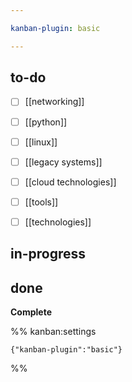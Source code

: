 ```yaml
---

kanban-plugin: basic

---
```


## to-do

- [ ] [[networking]]
- [ ] [[python]]
- [ ] [[linux]]
- [ ] [[legacy systems]]
- [ ] [[cloud technologies]]
- [ ] [[tools]]
- [ ] [[technologies]]


## in-progress



## done

**Complete**




%% kanban:settings
```
{"kanban-plugin":"basic"}
```
%%